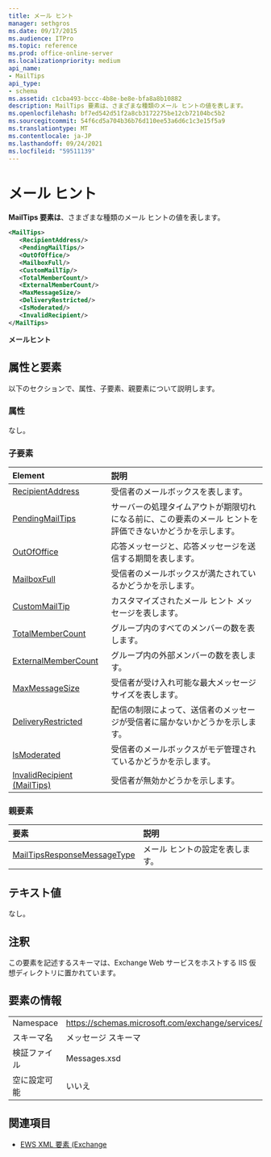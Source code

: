 ```yaml
---
title: メール ヒント
manager: sethgros
ms.date: 09/17/2015
ms.audience: ITPro
ms.topic: reference
ms.prod: office-online-server
ms.localizationpriority: medium
api_name:
- MailTips
api_type:
- schema
ms.assetid: c1cba493-bccc-4b8e-be8e-bfa8a8b10882
description: MailTips 要素は、さまざまな種類のメール ヒントの値を表します。
ms.openlocfilehash: bf7ed542d51f2a8cb3172275be12cb72104bc5b2
ms.sourcegitcommit: 54f6cd5a704b36b76d110ee53a6d6c1c3e15f5a9
ms.translationtype: MT
ms.contentlocale: ja-JP
ms.lasthandoff: 09/24/2021
ms.locfileid: "59511139"
---
```

# <a name="mailtips"></a>メール ヒント

**MailTips 要素は**、さまざまな種類のメール ヒントの値を表します。 
  
```XML
<MailTips>
   <RecipientAddress/>
   <PendingMailTips/>
   <OutOfOffice/>
   <MailboxFull/>
   <CustomMailTip/>
   <TotalMemberCount/>
   <ExternalMemberCount/>
   <MaxMessageSize/>
   <DeliveryRestricted/>
   <IsModerated/>
   <InvalidRecipient/>
</MailTips>
```

 **メールヒント**
## <a name="attributes-and-elements"></a>属性と要素

以下のセクションで、属性、子要素、親要素について説明します。
  
### <a name="attributes"></a>属性

なし。
  
### <a name="child-elements"></a>子要素

|**Element**|**説明**|
|:-----|:-----|
|[RecipientAddress](recipientaddress.md) <br/> |受信者のメールボックスを表します。  <br/> |
|[PendingMailTips](pendingmailtips.md) <br/> |サーバーの処理タイムアウトが期限切れになる前に、この要素のメール ヒントを評価できないかどうかを示します。  <br/> |
|[OutOfOffice](outofoffice.md) <br/> |応答メッセージと、応答メッセージを送信する期間を表します。  <br/> |
|[MailboxFull](mailboxfull.md) <br/> |受信者のメールボックスが満たされているかどうかを示します。  <br/> |
|[CustomMailTip](custommailtip.md) <br/> |カスタマイズされたメール ヒント メッセージを表します。  <br/> |
|[TotalMemberCount](totalmembercount.md) <br/> |グループ内のすべてのメンバーの数を表します。  <br/> |
|[ExternalMemberCount](externalmembercount.md) <br/> |グループ内の外部メンバーの数を表します。  <br/> |
|[MaxMessageSize](maxmessagesize.md) <br/> |受信者が受け入れ可能な最大メッセージ サイズを表します。  <br/> |
|[DeliveryRestricted](deliveryrestricted.md) <br/> |配信の制限によって、送信者のメッセージが受信者に届かないかどうかを示します。  <br/> |
|[IsModerated](ismoderated.md) <br/> |受信者のメールボックスがモデ管理されているかどうかを示します。  <br/> |
|[InvalidRecipient (MailTips)](invalidrecipient-mailtips.md) <br/> |受信者が無効かどうかを示します。  <br/> |
   
### <a name="parent-elements"></a>親要素

|**要素**|**説明**|
|:-----|:-----|
|[MailTipsResponseMessageType](mailtipsresponsemessagetype.md) <br/> |メール ヒントの設定を表します。  <br/> |
   
## <a name="text-value"></a>テキスト値

なし。
  
## <a name="remarks"></a>注釈

この要素を記述するスキーマは、Exchange Web サービスをホストする IIS 仮想ディレクトリに置かれています。
  
## <a name="element-information"></a>要素の情報

|||
|:-----|:-----|
|Namespace  <br/> |https://schemas.microsoft.com/exchange/services/2006/messages  <br/> |
|スキーマ名  <br/> |メッセージ スキーマ  <br/> |
|検証ファイル  <br/> |Messages.xsd  <br/> |
|空に設定可能  <br/> |いいえ  <br/> |
   
## <a name="see-also"></a>関連項目



- [EWS XML 要素 (Exchange](ews-xml-elements-in-exchange.md)

